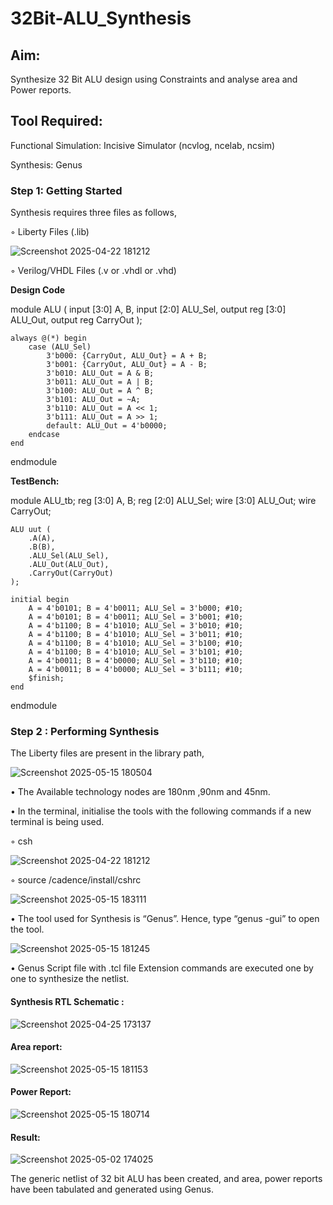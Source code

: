 # 32Bit-ALU_Synthesis

## Aim:

Synthesize 32 Bit ALU design using Constraints and analyse area and Power reports.

## Tool Required:

Functional Simulation: Incisive Simulator (ncvlog, ncelab, ncsim)

Synthesis: Genus

### Step 1: Getting Started

Synthesis requires three files as follows,

◦ Liberty Files (.lib)

![Screenshot 2025-04-22 181212](https://github.com/user-attachments/assets/6e5dd622-900f-47c3-81ef-2b370707db70)

◦ Verilog/VHDL Files (.v or .vhdl or .vhd)

**Design Code**

module ALU (
    input  [3:0] A, B,
    input  [2:0] ALU_Sel,
    output reg [3:0] ALU_Out,
    output reg CarryOut
);

    always @(*) begin
        case (ALU_Sel)
            3'b000: {CarryOut, ALU_Out} = A + B;
            3'b001: {CarryOut, ALU_Out} = A - B;
            3'b010: ALU_Out = A & B;
            3'b011: ALU_Out = A | B;
            3'b100: ALU_Out = A ^ B;
            3'b101: ALU_Out = ~A;
            3'b110: ALU_Out = A << 1;
            3'b111: ALU_Out = A >> 1;
            default: ALU_Out = 4'b0000;
        endcase
    end
endmodule

**TestBench:**

module ALU_tb;
    reg [3:0] A, B;
    reg [2:0] ALU_Sel;
    wire [3:0] ALU_Out;
    wire CarryOut;

    ALU uut (
        .A(A),
        .B(B),
        .ALU_Sel(ALU_Sel),
        .ALU_Out(ALU_Out),
        .CarryOut(CarryOut)
    );

    initial begin
        A = 4'b0101; B = 4'b0011; ALU_Sel = 3'b000; #10;
        A = 4'b0101; B = 4'b0011; ALU_Sel = 3'b001; #10;
        A = 4'b1100; B = 4'b1010; ALU_Sel = 3'b010; #10;
        A = 4'b1100; B = 4'b1010; ALU_Sel = 3'b011; #10;
        A = 4'b1100; B = 4'b1010; ALU_Sel = 3'b100; #10;
        A = 4'b1100; B = 4'b1010; ALU_Sel = 3'b101; #10;
        A = 4'b0011; B = 4'b0000; ALU_Sel = 3'b110; #10;
        A = 4'b0011; B = 4'b0000; ALU_Sel = 3'b111; #10;
        $finish;
    end
endmodule


### Step 2 : Performing Synthesis

The Liberty files are present in the library path,

![Screenshot 2025-05-15 180504](https://github.com/user-attachments/assets/aceb5b03-18b5-41e7-9360-b36b1a06200a)


• The Available technology nodes are 180nm ,90nm and 45nm.

• In the terminal, initialise the tools with the following commands if a new terminal is being
used.

◦ csh

![Screenshot 2025-04-22 181212](https://github.com/user-attachments/assets/48ff614f-3f23-4a40-8e44-52e371f82953)

◦ source /cadence/install/cshrc

![Screenshot 2025-05-15 183111](https://github.com/user-attachments/assets/b3424208-95f5-4950-bc71-c9e967928d33)

• The tool used for Synthesis is “Genus”. Hence, type “genus -gui” to open the tool.

![Screenshot 2025-05-15 181245](https://github.com/user-attachments/assets/96c38ddd-6228-4ec2-a206-5d9fca0b13e9)


• Genus Script file with .tcl file Extension commands are executed one by one to synthesize the netlist.

#### Synthesis RTL Schematic :

![Screenshot 2025-04-25 173137](https://github.com/user-attachments/assets/ebf69a2a-a9d3-4480-94e4-ae179ede563e)


#### Area report:

![Screenshot 2025-05-15 181153](https://github.com/user-attachments/assets/dfad60a5-ac01-4d4d-9d05-498ccea2cff9)


#### Power Report:

![Screenshot 2025-05-15 180714](https://github.com/user-attachments/assets/c3bc3f33-0477-4448-87a5-0849f097373e)


#### Result: 

![Screenshot 2025-05-02 174025](https://github.com/user-attachments/assets/f8fdf1bc-6a60-4037-98f7-ce5fba4ce1d8)


The generic netlist of 32 bit ALU  has been created, and area, power reports have been tabulated and generated using Genus.
